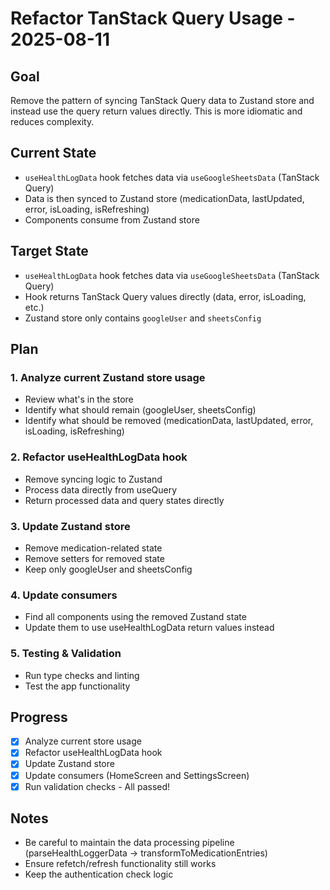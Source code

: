 # Refactor TanStack Query Usage - 2025-08-11

## Goal

Remove the pattern of syncing TanStack Query data to Zustand store and instead use the query return values directly. This is more idiomatic and reduces complexity.

## Current State

- `useHealthLogData` hook fetches data via `useGoogleSheetsData` (TanStack Query)
- Data is then synced to Zustand store (medicationData, lastUpdated, error, isLoading, isRefreshing)
- Components consume from Zustand store

## Target State

- `useHealthLogData` hook fetches data via `useGoogleSheetsData` (TanStack Query)
- Hook returns TanStack Query values directly (data, error, isLoading, etc.)
- Zustand store only contains `googleUser` and `sheetsConfig`

## Plan

### 1. Analyze current Zustand store usage

- Review what's in the store
- Identify what should remain (googleUser, sheetsConfig)
- Identify what should be removed (medicationData, lastUpdated, error, isLoading, isRefreshing)

### 2. Refactor useHealthLogData hook

- Remove syncing logic to Zustand
- Process data directly from useQuery
- Return processed data and query states directly

### 3. Update Zustand store

- Remove medication-related state
- Remove setters for removed state
- Keep only googleUser and sheetsConfig

### 4. Update consumers

- Find all components using the removed Zustand state
- Update them to use useHealthLogData return values instead

### 5. Testing & Validation

- Run type checks and linting
- Test the app functionality

## Progress

- [x] Analyze current store usage
- [x] Refactor useHealthLogData hook
- [x] Update Zustand store
- [x] Update consumers (HomeScreen and SettingsScreen)
- [x] Run validation checks - All passed!

## Notes

- Be careful to maintain the data processing pipeline (parseHealthLoggerData -> transformToMedicationEntries)
- Ensure refetch/refresh functionality still works
- Keep the authentication check logic
